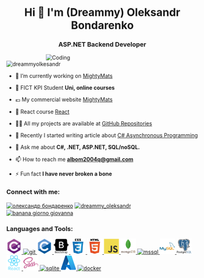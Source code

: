 
[comment]: <[![MasterHead](https://www.spglobal.com/esg/perspectives/transparency-matters-banner-1.gif)](https://github.com/DreammyOleksandr)>
<h1 align="center">Hi 👋 I'm (Dreammy) Oleksandr Bondarenko</h1>
<h3 align="center">ASP.NET Backend Developer</h3>
<img align="right" alt="Coding" width="400" src="https://i.pinimg.com/originals/2e/a9/49/2ea9495199eaebb3c4fdba7f32f86ff2.gif">

<p align="left"> <img src="https://komarev.com/ghpvc/?username=dreammyolkesandr&label=Profile%20views&color=0e75b6&style=flat" alt="dreammyolkesandr" /> </p>

- 🔭 I’m currently working on [MightyMats](https://github.com/DreammyOleksandr/MightyMats)

- 🌱 FICT KPI Student **Uni, online courses**

- 💶 My commercial website [MightyMats](https://mightymats.azurewebsites.net/)

- 💎 React course [React](https://github.com/DreammyOleksandr/React)

- 👨‍💻 All my projects are available at [GitHub Repositories](https://github.com/DreammyOleksandr?tab=repositories)

- 📝 Recently I started writing article about [C# Asynchronous Programming](https://github.com/DreammyOleksandr/DeepDiveIntoCSharpAsynchronousProgramming)

- 💬 Ask me about **C#, .NET, ASP.NET, SQL/noSQL.**

- 📫 How to reach me **albom2004q@gmail.com**

- ⚡ Fun fact **I have never broken a bone**

<h3 align="left">Connect with me:</h3>
<p align="left">

<a href="https://www.linkedin.com/in/%D0%BE%D0%BB%D0%B5%D0%BA%D1%81%D0%B0%D0%BD%D0%B4%D1%80-%D0%B1%D0%BE%D0%BD%D0%B4%D0%B0%D1%80%D0%B5%D0%BD%D0%BA%D0%BE-a3a668282/" target="blank"><img align="center" src="https://raw.githubusercontent.com/rahuldkjain/github-profile-readme-generator/master/src/images/icons/Social/linked-in-alt.svg" alt="олександр бондаренко" height="30" width="40" /></a>
<a href="https://instagram.com/dreammy_oleksandr" target="blank"><img align="center" src="https://raw.githubusercontent.com/rahuldkjain/github-profile-readme-generator/master/src/images/icons/Social/instagram.svg" alt="dreammy_oleksandr" height="30" width="40" /></a>
<a href="https://www.youtube.com/channel/UCfs1OuF4pi9073ZZNssl4Sg" target="blank"><img align="center" src="https://raw.githubusercontent.com/rahuldkjain/github-profile-readme-generator/master/src/images/icons/Social/youtube.svg" alt="banana giorno giovanna" height="30" width="40" /></a>
</p>

<h3 align="left">Languages and Tools:</h3>
<p align="left"> <a href="https://www.w3schools.com/cs/" target="_blank" rel="noreferrer"> <img src="https://raw.githubusercontent.com/devicons/devicon/master/icons/csharp/csharp-original.svg" alt="csharp" width="40" height="40"/> </a> <a href="https://git-scm.com/" target="_blank" rel="noreferrer"> <img src="https://www.vectorlogo.zone/logos/git-scm/git-scm-icon.svg" alt="git" width="40" height="40"/> </a><a href="https://www.cprogramming.com/" target="_blank" rel="noreferrer"> <img src="https://raw.githubusercontent.com/devicons/devicon/master/icons/c/c-original.svg" alt="c" width="40" height="40"/> </a> <a href="https://getbootstrap.com" target="_blank" rel="noreferrer"> <img src="https://raw.githubusercontent.com/devicons/devicon/master/icons/bootstrap/bootstrap-plain-wordmark.svg" alt="bootstrap" width="40" height="40"/> </a> <a href="https://www.w3schools.com/css/" target="_blank" rel="noreferrer"> <img src="https://raw.githubusercontent.com/devicons/devicon/master/icons/css3/css3-original-wordmark.svg" alt="css3" width="40" height="40"/> </a>  <a href="https://www.w3.org/html/" target="_blank" rel="noreferrer"> <img src="https://raw.githubusercontent.com/devicons/devicon/master/icons/html5/html5-original-wordmark.svg" alt="html5" width="40" height="40"/> </a> <a href="https://developer.mozilla.org/en-US/docs/Web/JavaScript" target="_blank" rel="noreferrer"> <img src="https://raw.githubusercontent.com/devicons/devicon/master/icons/javascript/javascript-original.svg" alt="javascript" width="40" height="40"/> </a> <a href="https://www.mongodb.com/" target="_blank" rel="noreferrer"> <img src="https://raw.githubusercontent.com/devicons/devicon/master/icons/mongodb/mongodb-original-wordmark.svg" alt="mongodb" width="40" height="40"/> </a> <a href="https://www.microsoft.com/en-us/sql-server" target="_blank" rel="noreferrer"> <img src="https://www.svgrepo.com/show/303229/microsoft-sql-server-logo.svg" alt="mssql" width="40" height="40"/> </a> <a href="https://www.mysql.com/" target="_blank" rel="noreferrer"> <img src="https://raw.githubusercontent.com/devicons/devicon/master/icons/mysql/mysql-original-wordmark.svg" alt="mysql" width="40" height="40"/> </a> <a href="https://www.postgresql.org" target="_blank" rel="noreferrer"> <img src="https://raw.githubusercontent.com/devicons/devicon/master/icons/postgresql/postgresql-original-wordmark.svg" alt="postgresql" width="40" height="40"/> </a> <a href="https://reactjs.org/" target="_blank" rel="noreferrer"> <img src="https://raw.githubusercontent.com/devicons/devicon/master/icons/react/react-original-wordmark.svg" alt="react" width="40" height="40"/> </a> <a href="https://sass-lang.com" target="_blank" rel="noreferrer"> <img src="https://raw.githubusercontent.com/devicons/devicon/master/icons/sass/sass-original.svg" alt="sass" width="40" height="40"/> </a> <a href="https://www.sqlite.org/" target="_blank" rel="noreferrer"> <img src="https://www.vectorlogo.zone/logos/sqlite/sqlite-icon.svg" alt="sqlite" width="40" height="40"/> </a> <a href="https://azure.microsoft.com/en-us/" target="_blank" rel="noreferrer"> <img src="https://raw.githubusercontent.com/devicons/devicon/master/icons/azure/azure-original.svg" alt="azure" width="40" height="40"/> </a> <a href="https://www.docker.com/" target="_blank" rel="noreferrer"> <img src="https://www.vectorlogo.zone/logos/docker/docker-icon.svg" alt="docker" width="40" height="40"/> </a> </p>
